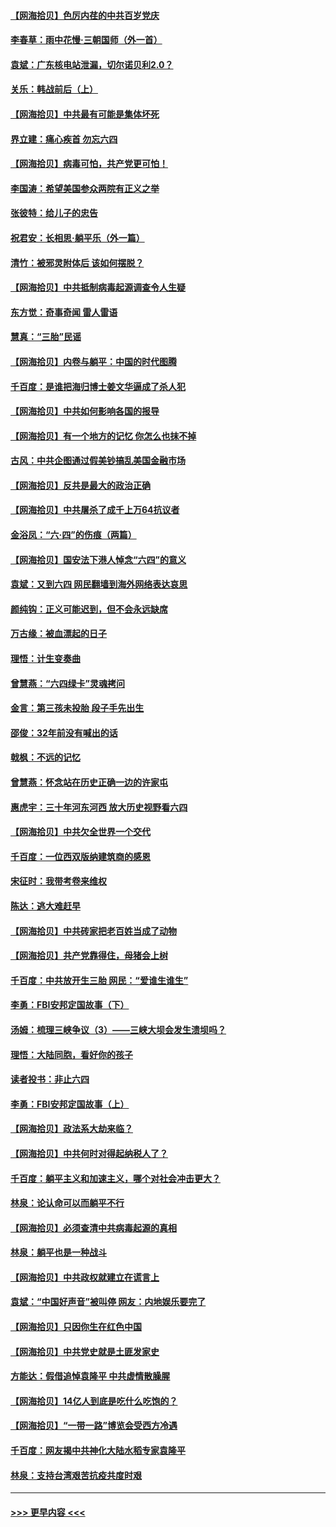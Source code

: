 #### [【网海拾贝】色厉内荏的中共百岁党庆](../pages/nsc993/n13025582.md?t=06170202) 
#### [李春草：雨中花慢‧三朝国师（外一首）](../pages/nsc993/n13025567.md?t=06170202) 
#### [袁斌：广东核电站泄漏，切尔诺贝利2.0？](../pages/nsc993/n13025475.md?t=06170202) 
#### [关乐：韩战前后（上）](../pages/nsc993/n13025387.md?t=06170202) 
#### [【网海拾贝】中共最有可能是集体坏死](../pages/nsc993/n13023101.md?t=06170202) 
#### [界立建：痛心疾首 勿忘六四](../pages/nsc993/n13022339.md?t=06170202) 
#### [【网海拾贝】病毒可怕，共产党更可怕！](../pages/nsc993/n13020728.md?t=06170202) 
#### [李国涛：希望美国参众两院有正义之举](../pages/nsc993/n13020674.md?t=06170202) 
#### [张彼特：给儿子的忠告](../pages/nsc993/n13018934.md?t=06170202) 
#### [祝君安：长相思‧躺平乐（外一篇）](../pages/nsc993/n13018923.md?t=06170202) 
#### [清竹：被邪灵附体后 该如何摆脱？](../pages/nsc993/n13018877.md?t=06170202) 
#### [【网海拾贝】中共抵制病毒起源调查令人生疑](../pages/nsc993/n13017785.md?t=06170202) 
#### [东方觉：奇事奇闻 雷人雷语](../pages/nsc993/n13017577.md?t=06170202) 
#### [慧真：“三胎”民谣](../pages/nsc993/n13017394.md?t=06170202) 
#### [【网海拾贝】内卷与躺平：中国的时代图腾](../pages/nsc993/n13016128.md?t=06170202) 
#### [千百度：是谁把海归博士姜文华逼成了杀人犯](../pages/nsc993/n13015218.md?t=06170202) 
#### [【网海拾贝】中共如何影响各国的报导](../pages/nsc993/n13012599.md?t=06170202) 
#### [【网海拾贝】有一个地方的记忆 你怎么也抹不掉](../pages/nsc993/n13009802.md?t=06170202) 
#### [古风：中共企图通过假美钞搞乱美国金融市场](../pages/nsc993/n13009626.md?t=06170202) 
#### [【网海拾贝】反共是最大的政治正确](../pages/nsc993/n13007051.md?t=06170202) 
#### [【网海拾贝】中共屠杀了成千上万64抗议者](../pages/nsc993/n13002713.md?t=06170202) 
#### [金浴凤：“六·四”的伤痕（两篇）](../pages/nsc993/n13001719.md?t=06170202) 
#### [【网海拾贝】国安法下港人悼念“六四”的意义](../pages/nsc993/n13001039.md?t=06170202) 
#### [袁斌：又到六四 网民翻墙到海外网络表达哀思](../pages/nsc993/n13000995.md?t=06170202) 
#### [颜纯钩：正义可能迟到，但不会永远缺席](../pages/nsc993/n13000920.md?t=06170202) 
#### [万古缘：被血漂起的日子](../pages/nsc993/n13000914.md?t=06170202) 
#### [理悟：计生变奏曲](../pages/nsc993/n13000414.md?t=06170202) 
#### [曾慧燕：“六四绿卡”灵魂拷问](../pages/nsc993/n13000277.md?t=06170202) 
#### [金言：第三孩未投胎 段子手先出生](../pages/nsc993/n13000215.md?t=06170202) 
#### [邵俊：32年前没有喊出的话](../pages/nsc993/n13000181.md?t=06170202) 
#### [戟枫：不远的记忆](../pages/nsc993/n13000121.md?t=06170202) 
#### [曾慧燕：怀念站在历史正确一边的许家屯](../pages/nsc993/n13000073.md?t=06170202) 
#### [惠虎宇：三十年河东河西 放大历史视野看六四](../pages/nsc993/n13000018.md?t=06170202) 
#### [【网海拾贝】中共欠全世界一个交代](../pages/nsc993/n12998706.md?t=06170202) 
#### [千百度：一位西双版纳建筑商的感恩](../pages/nsc993/n12998487.md?t=06170202) 
#### [宋征时：我带考卷来维权](../pages/nsc993/n12994088.md?t=06170202) 
#### [陈达：逃大难赶早](../pages/nsc993/n12993569.md?t=06170202) 
#### [【网海拾贝】中共砖家把老百姓当成了动物](../pages/nsc993/n12993483.md?t=06170202) 
#### [【网海拾贝】共产党靠得住，母猪会上树](../pages/nsc993/n12990730.md?t=06170202) 
#### [千百度：中共放开生三胎 网民：“爱谁生谁生”](../pages/nsc993/n12990644.md?t=06170202) 
#### [李勇：FBI安邦定国故事（下）](../pages/nsc993/n12987854.md?t=06170202) 
#### [汤姆：梳理三峡争议（3）——三峡大坝会发生溃坝吗？](../pages/nsc993/n12989806.md?t=06170202) 
#### [理悟：大陆同胞，看好你的孩子](../pages/nsc993/n12989778.md?t=06170202) 
#### [读者投书：非止六四](../pages/nsc993/n12989673.md?t=06170202) 
#### [李勇：FBI安邦定国故事（上）](../pages/nsc993/n12987749.md?t=06170202) 
#### [【网海拾贝】政法系大劫来临？](../pages/nsc993/n12987596.md?t=06170202) 
#### [【网海拾贝】中共何时对得起纳税人了？](../pages/nsc993/n12985578.md?t=06170202) 
#### [千百度：躺平主义和加速主义，哪个对社会冲击更大？](../pages/nsc993/n12985512.md?t=06170202) 
#### [林泉：论认命可以而躺平不行](../pages/nsc993/n12985505.md?t=06170202) 
#### [【网海拾贝】必须查清中共病毒起源的真相](../pages/nsc993/n12984276.md?t=06170202) 
#### [林泉：躺平也是一种战斗](../pages/nsc993/n12984194.md?t=06170202) 
#### [【网海拾贝】中共政权就建立在谎言上](../pages/nsc993/n12981880.md?t=06170202) 
#### [袁斌：“中国好声音”被叫停 网友：内地娱乐要完了](../pages/nsc993/n12981826.md?t=06170202) 
#### [【网海拾贝】只因你生在红色中国](../pages/nsc993/n12979096.md?t=06170202) 
#### [【网海拾贝】中共党史就是土匪发家史](../pages/nsc993/n12976478.md?t=06170202) 
#### [方能达：假借追悼袁隆平 中共虚情散臊腥](../pages/nsc993/n12976396.md?t=06170202) 
#### [【网海拾贝】14亿人到底是吃什么吃饱的？](../pages/nsc993/n12974125.md?t=06170202) 
#### [【网海拾贝】“一带一路”博览会受西方冷遇](../pages/nsc993/n12971787.md?t=06170202) 
#### [千百度：网友揭中共神化大陆水稻专家袁隆平](../pages/nsc993/n12971733.md?t=06170202) 
#### [林泉：支持台湾艰苦抗疫共度时艰](../pages/nsc993/n12971350.md?t=06170202) 

----
#### [ >>> 更早内容 <<< ](../indexes/nsc993-earlier.md)
